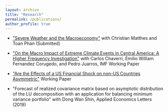 ```yaml
---
layout: archive
title: "Research"
permalink: /publications/
author_profile: true
---
```


*    ["Severe Weather and the Macroeconomy"](https://hskim27.github.io/files/weather_2022.pdf) with Christian Matthes and Toan Phan (Submitted)

*    ["On the Macro Impact of Extreme Climate Events in Central America: A Higher Frequency Investigation"](https://www.imf.org/en/Publications/WP/Issues/2022/12/02/On-the-Macro-Impact-of-Extreme-Climate-Events-in-Central-America-A-Higher-Frequency-526284) with Carlos Chaverri, Emilio William Fernandez Corugedo, and Pedro Juarros, IMF Working Paper 

*    ["Are the Effects of a US Financial Shock on non-US Countries Asymmetric"](https://hskim27.github.io/files/us_financial_shock_asymmetric.pdf) Working Paper


* "Forecast of realized covariance matrix based on asymptotic distribution of the LU decomposition with an application for balancing minimum variance portfolio" with Dong Wan Shin, Applied Economics Letters (2019)
